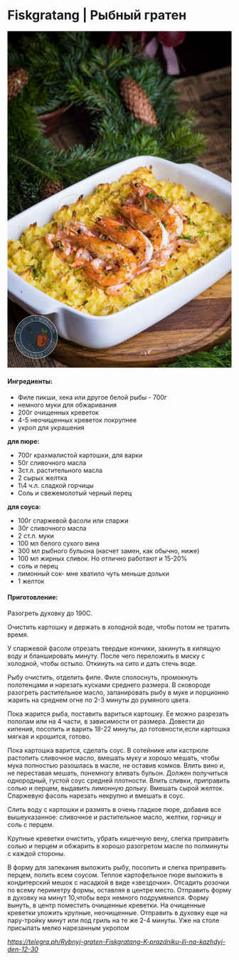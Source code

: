﻿---
image: ../pics/c86b0bb33e63fe4740f87.jpg
---
# Fiskgratang  \| Рыбный гратен

![Fiskgratang](../pics/c86b0bb33e63fe4740f87.jpg)

#### Ингредиенты:

* Филе пикши, хека или другое белой рыбы - 700г
* немного муки для обжаривания
* 200г очищенных креветок
* 4-5 неочищенных креветок покрупнее
* укроп для украшения

**для пюре:**
* 700г крахмалистой картошки, для варки
* 50г сливочного масла
* 3ст.л. растительного масла
* 2 сырых желтка
* 1\4 ч.л. сладкой горчицы
* Соль и свежемолотый черный перец
  
**для соуса:**
* 100г спаржевой фасоли или спаржи
* 30г сливочного масла
* 2 ст.л. муки
* 100 мл белого сухого вина
* 300 мл рыбного бульона (насчет замен, как обычно, ниже)
* 100 мл жирных сливок. Но отлично работают и 15-20%
* соль и перец
* лимонный сок- мне хватило чуть меньше дольки
* 1 желток

#### Приготовление:

Разогреть духовку до 190С.

Очистить картошку и держать в холодной воде, чтобы потом не тратить время.

У спаржевой фасоли отрезать твердые кончики, закинуть в кипящую воду и бланшировать минуту. После чего переложить в миску с холодной, чтобы остыло. Откинуть на сито и дать стечь воде.

Рыбу очистить, отделить филе. Филе сполоснуть, промокнуть полотенцами и нарезать кусками среднего размера. В сковороде разогреть растительное масло, запанировать рыбу в муке и порционно жарить на среднем огне по 2-3 минуты до румяного цвета.

Пока жарится рыба, поставить вариться картошку. Ее можно разрезать пополам или на 4 части, в зависимости от размера. Довести до кипения, посолить и варить 18-22 минуты, до готовности,если картошка мягкая и крошится, готово.

Пока картошка варится, сделать соус. В сотейнике или кастрюле растопить сливочное масло, вмешать муку и хорошо мешать, чтобы мука полностью разошлась в масле, не оставив комков. Влить вино и, не переставая мешать, понемногу вливать бульон. Должен получиться однородный, густой соус средней плотности. Влить сливки, приправить солью и перцем, выдавить лимонную дольку. Вмешать сырой желток. Спаржевую фасоль нарезать некрупно и вмешать в соус.

Слить воду с картошки и размять в очень гладкое пюре, добавив все вышеуказанное: сливочное и растительное масло, желтки, горчицу и соль с перцем.

Крупные креветки очистить, убрать кишечную вену, слегка приправить солью и перцем и обжарить в хорошо разогретом масле по полминуты с каждой стороны.

В форму для запекания выложить рыбу, посолить и слегка приправить перцем, полить всем соусом. Теплое картофельное пюре выложить в кондитерский мешок с насадкой в виде «звездочки». Отсадить розочки по всему периметру формы, оставляя в центре место. Отправить форму в духовку на минут 10,чтобы верх немного подрумянился. Форму вынуть, в центр поместить очищенные креветки. На очищенные креветки уложить крупные, неочищенные. Отправить в духовку еще на пару-тройку минут или под гриль на те же 2-4 минуты. Уже на столе присыпать мелко нарезанным укропом

*https://telegra.ph/Rybnyj-graten-Fiskgratang-K-prazdniku-ili-na-kazhdyj-den-12-30*
